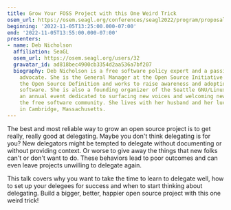 ```yaml
---
title: Grow Your FOSS Project with this One Weird Trick
osem_url: https://osem.seagl.org/conferences/seagl2022/program/proposals/888
beginning: '2022-11-05T13:25:00.000-07:00'
end: '2022-11-05T13:55:00.000-07:00'
presenters:
- name: Deb Nicholson
  affiliation: SeaGL
  osem_url: https://osem.seagl.org/users/32
  gravatar_id: ad818bec4900cb3354d2aa536a7bf207
  biography: Deb Nicholson is a free software policy expert and a passionate community
    advocate. She is the General Manager at the Open Source Initiative which stewards
    the Open Source Definition and works to raise awareness and adoption of open source
    software. She is also a founding organizer of the Seattle GNU/Linux Conference,
    an annual event dedicated to surfacing new voices and welcoming new people to
    the free software community. She lives with her husband and her lucky black cat
    in Cambridge, Massachusetts.
---
```


The best and most reliable way to grow an open source project is to get really, really good at delegating. Maybe you don't think delegating is for you? New delegators might be tempted to delegate without documenting or without providing context. Or worse to give away the things that new folks can't or don't want to do. These behaviors lead to poor outcomes and can even leave projects unwilling to delegate again.

This talk covers why you want to take the time to learn to delegate well, how to set up your delegees for success and when to start thinking about delegating. Build a bigger, better, happier open source project with this one weird trick!

